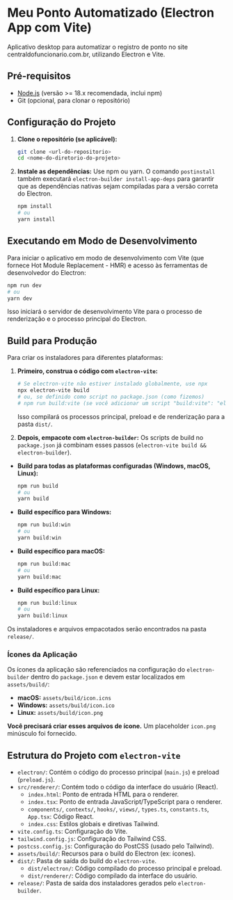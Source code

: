 # Meu Ponto Automatizado (Electron App com Vite)

Aplicativo desktop para automatizar o registro de ponto no site centraldofuncionario.com.br, utilizando Electron e Vite.

## Pré-requisitos

*   [Node.js](https://nodejs.org/) (versão >= 18.x recomendada, inclui npm)
*   Git (opcional, para clonar o repositório)

## Configuração do Projeto

1.  **Clone o repositório (se aplicável):**
    ```bash
    git clone <url-do-repositorio>
    cd <nome-do-diretorio-do-projeto>
    ```

2.  **Instale as dependências:**
    Use npm ou yarn. O comando `postinstall` também executará `electron-builder install-app-deps` para garantir que as dependências nativas sejam compiladas para a versão correta do Electron.
    ```bash
    npm install
    # ou
    yarn install
    ```

## Executando em Modo de Desenvolvimento

Para iniciar o aplicativo em modo de desenvolvimento com Vite (que fornece Hot Module Replacement - HMR) e acesso às ferramentas de desenvolvedor do Electron:

```bash
npm run dev
# ou
yarn dev
```
Isso iniciará o servidor de desenvolvimento Vite para o processo de renderização e o processo principal do Electron.

## Build para Produção

Para criar os instaladores para diferentes plataformas:

1.  **Primeiro, construa o código com `electron-vite`:**
    ```bash
    # Se electron-vite não estiver instalado globalmente, use npx
    npx electron-vite build
    # ou, se definido como script no package.json (como fizemos)
    # npm run build:vite (se você adicionar um script "build:vite": "electron-vite build")
    ```
    Isso compilará os processos principal, preload e de renderização para a pasta `dist/`.

2.  **Depois, empacote com `electron-builder`:**
    Os scripts de build no `package.json` já combinam esses passos (`electron-vite build && electron-builder`).

*   **Build para todas as plataformas configuradas (Windows, macOS, Linux):**
    ```bash
    npm run build
    # ou
    yarn build
    ```

*   **Build específico para Windows:**
    ```bash
    npm run build:win
    # ou
    yarn build:win
    ```

*   **Build específico para macOS:**
    ```bash
    npm run build:mac
    # ou
    yarn build:mac
    ```

*   **Build específico para Linux:**
    ```bash
    npm run build:linux
    # ou
    yarn build:linux
    ```

Os instaladores e arquivos empacotados serão encontrados na pasta `release/`.

### Ícones da Aplicação

Os ícones da aplicação são referenciados na configuração do `electron-builder` dentro do `package.json` e devem estar localizados em `assets/build/`:

*   **macOS:** `assets/build/icon.icns`
*   **Windows:** `assets/build/icon.ico`
*   **Linux:** `assets/build/icon.png`

**Você precisará criar esses arquivos de ícone.** Um placeholder `icon.png` minúsculo foi fornecido.

## Estrutura do Projeto com `electron-vite`

*   `electron/`: Contém o código do processo principal (`main.js`) e preload (`preload.js`).
*   `src/renderer/`: Contém todo o código da interface do usuário (React).
    *   `index.html`: Ponto de entrada HTML para o renderer.
    *   `index.tsx`: Ponto de entrada JavaScript/TypeScript para o renderer.
    *   `components/`, `contexts/`, `hooks/`, `views/`, `types.ts`, `constants.ts`, `App.tsx`: Código React.
    *   `index.css`: Estilos globais e diretivas Tailwind.
*   `vite.config.ts`: Configuração do Vite.
*   `tailwind.config.js`: Configuração do Tailwind CSS.
*   `postcss.config.js`: Configuração do PostCSS (usado pelo Tailwind).
*   `assets/build/`: Recursos para o build do Electron (ex: ícones).
*   `dist/`: Pasta de saída do build do `electron-vite`.
    *   `dist/electron/`: Código compilado do processo principal e preload.
    *   `dist/renderer/`: Código compilado da interface do usuário.
*   `release/`: Pasta de saída dos instaladores gerados pelo `electron-builder`.

